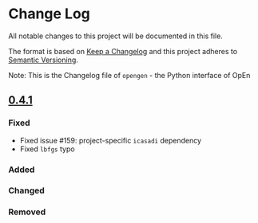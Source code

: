 # Change Log

All notable changes to this project will be documented in this file.

The format is based on [Keep a Changelog](http://keepachangelog.com/)
and this project adheres to [Semantic Versioning](http://semver.org/).

Note: This is the Changelog file of `opengen` - the Python interface of OpEn

## [0.4.1]

### Fixed

* Fixed issue #159: project-specific `icasadi` dependency
* Fixed `lbfgs` typo

### Added

### Changed

### Removed


[0.4.1]: https://github.com/alphaville/optimization-engine/compare/v0.6.1-alpha.2...master